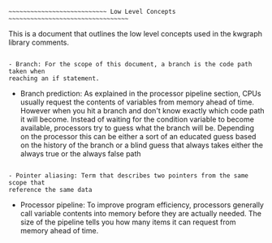 ~~~~~~~~~~~~~~~~~~~~~~~~~~~~~~~~~~~~~~~~~~~~~~~~~~~~~~~~~~~~~~~~~~~~~~~~~~~~~~~~
~~~~~~~~~~~~~~~~~~~~~~~~~~~ Low Level Concepts ~~~~~~~~~~~~~~~~~~~~~~~~~~~~~~~~~
~~~~~~~~~~~~~~~~~~~~~~~~~~~~~~~~~~~~~~~~~~~~~~~~~~~~~~~~~~~~~~~~~~~~~~~~~~~~~~~~

This is a document that outlines the low level concepts used in the kwgraph 
library comments. 

~~~~~~~~~~~~~~~~~~~~~~~~~~~~~~~~~~~~~~~~~~~~~~~~~~~~~~~~~~~~~~~~~~~~~~~~~~~~~~~~

- Branch: For the scope of this document, a branch is the code path taken when 
reaching an if statement.

~~~~~~~~~~~~~~~~~~~~~~~~~~~~~~~~~~~~~~~~~~~~~~~~~~~~~~~~~~~~~~~~~~~~~~~~~~~~~~~~

- Branch prediction: As explained in the processor pipeline section, CPUs
usually request the contents of variables from memory ahead of time. However
when you hit a branch and don't know exactly which code path it will become.
Instead of waiting for the condition variable to become available, processors
try to guess what the branch will be. Depending on the processor this can be
either a sort of an educated guess based on the history of the branch or a blind
guess that always takes either the always true or the always false path

~~~~~~~~~~~~~~~~~~~~~~~~~~~~~~~~~~~~~~~~~~~~~~~~~~~~~~~~~~~~~~~~~~~~~~~~~~~~~~~~

- Pointer aliasing: Term that describes two pointers from the same scope that
reference the same data

~~~~~~~~~~~~~~~~~~~~~~~~~~~~~~~~~~~~~~~~~~~~~~~~~~~~~~~~~~~~~~~~~~~~~~~~~~~~~~~~

- Processor pipeline: To improve program efficiency, processors generally call 
variable contents into memory before they are actually needed. The size of the
pipeline tells you how many items it can request from memory ahead of time.

~~~~~~~~~~~~~~~~~~~~~~~~~~~~~~~~~~~~~~~~~~~~~~~~~~~~~~~~~~~~~~~~~~~~~~~~~~~~~~~~
